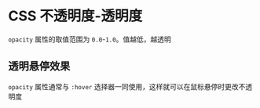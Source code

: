 # CSS 不透明度-透明度

`opacity` 属性的取值范围为 `0.0`-`1.0`。值越低，越透明

## 透明悬停效果
`opacity` 属性通常与 `:hover` 选择器一同使用，这样就可以在鼠标悬停时更改不透明度

